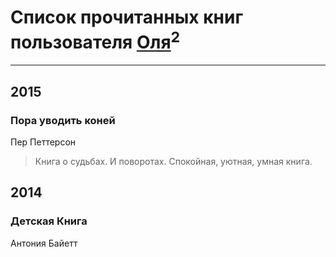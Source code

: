 # Список прочитанных книг пользователя [Оля](http://my.mail.ru/mail/nik_olka/)<sup>2</sup>
---

## 2015

### Пора уводить коней
Пер Петтерсон
> Книга о судьбах. И поворотах. Спокойная, уютная, умная книга.



## 2014

### Детская Книга
Антония Байетт



